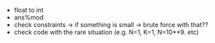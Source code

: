 - float to int
- ans%mod
- check constraints -> if something is small -> brute force with that??
- check code with the rare situation (e.g. N=1, K=1, N=10**9. etc)